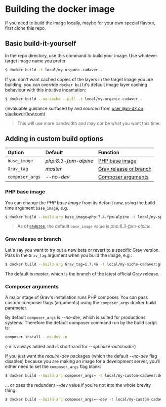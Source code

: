 # Building the docker image

If you need to build the image locally, maybe for your own special flavour, first clone this repo.

## Basic build-it-yourself

In the repo directory, use this command to build your image. Use whatever target image name you prefer.

```sh
$ docker build -t local/my-organic-cadaver .
```

If you don't want cached copies of the layers in the target image you are building, you can override `docker build`'s default image layer caching behaviour with this intuitive incantation:

```sh
$ docker build --no-cache --pull -t local/my-organic-cadaver .
```
(invaluable guidance surfaced by and sourced from [user @m-dk on stackoverflow.com](https://stackoverflow.com/a/58115741))

> This will use more bandwidth and may *not* be what you want this time.

## Adding in custom build options

| Option | Default | Function |
:------- | :------ | :-------
| `base_image` | _php:8.3-fpm-alpine_ | [PHP base image](#php-base-image) |
| `Grav_tag` | _master_ | [Grav release or branch](#grav-release-or-branch) |
| `composer_args` | _--no-dev_ | [Composer arguments](#composer-arguments) |

### PHP base image

You can change the *PHP base image* from its default now, using the build-time argument `base_image`, e.g.

```sh
$ docker build --build-arg base_image=php:7.4-fpm-alpine -t local/my-special-cadaver:php7.4 .
```

> As of [`65d6266`](https://github.com/hughbris/cadaver/commit/65d6266), the default `base_image` value is _php:8.3-fpm-alpine_.

### Grav release or branch

Let's say you want to try out a new beta or revert to a specific Grav version. Pass in the `Grav_tag` argument when you build the image, e.g.:

```sh
$ docker build --build-arg Grav_tag=1.7.46 -t local/my-niche-cadaver:grav1.7.46 .
```

The default is _master_, which is the branch of the latest official Grav release.

### Composer arguments

A major stage of Grav's installation runs PHP composer. You can pass custom composer flags (arguments) using the `composer_args` docker build parameter.

By default `composer_args` is _--no-dev_, which is suited for productions systems. Therefore the default composer command run by the build script is:

```sh
composer install --no-dev -o
```

(_-o_ is always added and is shorthand for _--optimize-autoloader_)

If you just want the _require-dev_ packages (which the default _--no-dev_ flag disables) because you are making an image for a development server, you'll either need to set the `composer_args` flag blank:

```sh
$ docker build --build-arg composer_args= -t local/my-custom-cadaver:dev .
```

… or pass the redundant _--dev_ value if you're not into the whole brevity thing:

```sh
$ docker build --build-arg composer_args=--dev -t local/my-custom-cadaver:dev .
```
